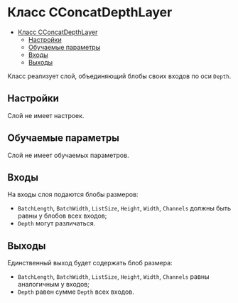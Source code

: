 # Класс CConcatDepthLayer

<!-- TOC -->

- [Класс CConcatDepthLayer](#класс-cconcatdepthlayer)
    - [Настройки](#настройки)
    - [Обучаемые параметры](#обучаемые-параметры)
    - [Входы](#входы)
    - [Выходы](#выходы)

<!-- /TOC -->

Класс реализует слой, объединяющий блобы своих входов по оси `Depth`.

## Настройки

Слой не имеет настроек.

## Обучаемые параметры

Слой не имеет обучаемых параметров.

## Входы

На входы слоя подаются блобы размеров:

- `BatchLength`, `BatchWidth`, `ListSize`, `Height`, `Width`, `Channels` должны быть равны у блобов всех входов;
- `Depth` могут различаться.

## Выходы

Единственный выход будет содержать блоб размера:

- `BatchLength`, `BatchWidth`, `ListSize`, `Height`, `Width`, `Channels` равны аналогичным у входов;
- `Depth` равен сумме `Depth` всех входов.
